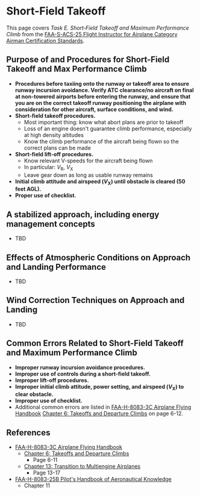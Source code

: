 # Short-Field Takeoff

This page covers *Task E. Short‐Field Takeoff and Maximum Performance Climb* from the [FAA-S-ACS-25 Flight Instructor for Airplane Category Airman Certification Standards](https://www.faa.gov/training_testing/testing/acs/cfi_airplane_acs_25.pdf).

## Purpose of and Procedures for Short-Field Takeoff and Max Performance Climb

* **Procedures before taxiing onto the runway or takeoff area to ensure runway incursion avoidance. Verify ATC clearance/no aircraft on final at non-towered airports before entering the runway, and ensure that you are on the correct takeoff runway positioning the airplane with consideration for other aircraft, surface conditions, and wind.**
* **Short-field takeoff procedures.**
  * Most important thing: know what abort plans are prior to takeoff
  * Loss of an engine doesn't guarantee climb performance, especially at high density altitudes
  * Know the climb performance of the aircraft being flown so the correct plans can be made
* **Short-field lift-off procedures.**
  * Know relevant V-speeds for the aircraft being flown
  * In particular: $V_{\text{R}}$, $V_{\text{X}}$
  * Leave gear down as long as usable runway remains
* **Initial climb attitude and airspeed ($V_{\text{X}}$) until obstacle is cleared (50 feet AGL).**
* **Proper use of checklist.**

## A stabilized approach, including energy management concepts

* TBD

## Effects of Atmospheric Conditions on Approach and Landing Performance

* TBD

## Wind Correction Techniques on Approach and Landing

* TBD

## Common Errors Related to Short-Field Takeoff and Maximum Performance Climb

* **Improper runway incursion avoidance procedures.**
* **Improper use of controls during a short-field takeoff.**
* **Improper lift-off procedures.**
* **Improper initial climb attitude, power setting, and airspeed ($V_{\text{X}}$) to clear obstacle.**
* **Improper use of checklist.**
* Additional common errors are listed in [FAA-H-8083-3C Airplane Flying Handbook](https://www.faa.gov/regulations_policies/handbooks_manuals/aviation/airplane_handbook) [Chapter 6: Takeoffs and Departure Climbs](https://www.faa.gov/sites/faa.gov/files/regulations_policies/handbooks_manuals/aviation/airplane_handbook/07_afh_ch6.pdf) on page 6-12.

## References

* [FAA-H-8083-3C Airplane Flying Handbook](https://www.faa.gov/regulations_policies/handbooks_manuals/aviation/airplane_handbook)
  * [Chapter 6: Takeoffs and Departure Climbs](https://www.faa.gov/sites/faa.gov/files/regulations_policies/handbooks_manuals/aviation/airplane_handbook/07_afh_ch6.pdf)
    * Page 6-11
  * [Chapter 13: Transition to Multiengine Airplanes](https://www.faa.gov/sites/faa.gov/files/regulations_policies/handbooks_manuals/aviation/airplane_handbook/14_afh_ch13.pdf)
    * Page 13-17
* [FAA-H-8083-25B Pilot's Handbook of Aeronautical Knowledge](https://www.faa.gov/regulations_policies/handbooks_manuals/aviation/phak)
  * Chapter 11
